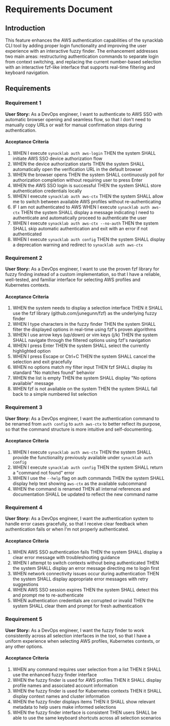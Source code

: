 # Requirements Document

## Introduction

This feature enhances the AWS authentication capabilities of the synacklab CLI tool by adding proper login functionality and improving the user experience with an interactive fuzzy finder. The enhancement addresses two main areas: restructuring authentication commands to separate login from context switching, and replacing the current number-based selection with an interactive fzf-like interface that supports real-time filtering and keyboard navigation.

## Requirements

### Requirement 1

**User Story:** As a DevOps engineer, I want to authenticate to AWS SSO with automatic browser opening and seamless flow, so that I don't need to manually copy URLs or wait for manual confirmation steps during authentication.

#### Acceptance Criteria

1. WHEN I execute `synacklab auth aws-login` THEN the system SHALL initiate AWS SSO device authorization flow
2. WHEN the device authorization starts THEN the system SHALL automatically open the verification URL in the default browser
3. WHEN the browser opens THEN the system SHALL continuously poll for authorization completion without requiring user to press Enter
4. WHEN the AWS SSO login is successful THEN the system SHALL store authentication credentials locally
5. WHEN I execute `synacklab auth aws-ctx` THEN the system SHALL allow me to switch between available AWS profiles without re-authenticating
6. IF I am not authenticated to AWS WHEN I execute `synacklab auth aws-ctx` THEN the system SHALL display a message indicating I need to authenticate and automatically proceed to authenticate the user
7. WHEN I execute `synacklab auth aws-ctx --no-auth` THEN the system SHALL skip automatic authentication and exit with an error if not authenticated
8. WHEN I execute `synacklab auth config` THEN the system SHALL display a deprecation warning and redirect to `synacklab auth aws-ctx`

### Requirement 2

**User Story:** As a DevOps engineer, I want to use the proven fzf library for fuzzy finding instead of a custom implementation, so that I have a reliable, well-tested, and familiar interface for selecting AWS profiles and Kubernetes contexts.

#### Acceptance Criteria

1. WHEN the system needs to display a selection interface THEN it SHALL use the fzf library (github.com/junegunn/fzf) as the underlying fuzzy finder
2. WHEN I type characters in the fuzzy finder THEN the system SHALL filter the displayed options in real-time using fzf's proven algorithms
3. WHEN I use arrow keys (up/down) or vim keys (j/k) THEN the system SHALL navigate through the filtered options using fzf's navigation
4. WHEN I press Enter THEN the system SHALL select the currently highlighted option
5. WHEN I press Escape or Ctrl+C THEN the system SHALL cancel the selection and exit gracefully
6. WHEN no options match my filter input THEN fzf SHALL display its standard "No matches found" behavior
7. WHEN the list is empty THEN the system SHALL display "No options available" message
8. WHEN fzf is not available on the system THEN the system SHALL fall back to a simple numbered list selection

### Requirement 3

**User Story:** As a DevOps engineer, I want the authentication command to be renamed from `auth config` to `auth aws-ctx` to better reflect its purpose, so that the command structure is more intuitive and self-documenting.

#### Acceptance Criteria

1. WHEN I execute `synacklab auth aws-ctx` THEN the system SHALL provide the functionality previously available under `synacklab auth config`
2. WHEN I execute `synacklab auth config` THEN the system SHALL return a "command not found" error
3. WHEN I use the `--help` flag on auth commands THEN the system SHALL display help text showing `aws-ctx` as the available subcommand
4. WHEN the command is renamed THEN all internal references and documentation SHALL be updated to reflect the new command name

### Requirement 4

**User Story:** As a DevOps engineer, I want the authentication system to handle error cases gracefully, so that I receive clear feedback when authentication fails or when I'm not properly authenticated.

#### Acceptance Criteria

1. WHEN AWS SSO authentication fails THEN the system SHALL display a clear error message with troubleshooting guidance
2. WHEN I attempt to switch contexts without being authenticated THEN the system SHALL display an error message directing me to login first
3. WHEN network connectivity issues occur during authentication THEN the system SHALL display appropriate error messages with retry suggestions
4. WHEN AWS SSO session expires THEN the system SHALL detect this and prompt me to re-authenticate
5. WHEN authentication credentials are corrupted or invalid THEN the system SHALL clear them and prompt for fresh authentication

### Requirement 5

**User Story:** As a DevOps engineer, I want the fuzzy finder to work consistently across all selection interfaces in the tool, so that I have a uniform experience when selecting AWS profiles, Kubernetes contexts, or any other options.

#### Acceptance Criteria

1. WHEN any command requires user selection from a list THEN it SHALL use the enhanced fuzzy finder interface
2. WHEN the fuzzy finder is used for AWS profiles THEN it SHALL display profile names and associated account information
3. WHEN the fuzzy finder is used for Kubernetes contexts THEN it SHALL display context names and cluster information
4. WHEN the fuzzy finder displays items THEN it SHALL show relevant metadata to help users make informed selections
5. WHEN the fuzzy finder interface is consistent THEN users SHALL be able to use the same keyboard shortcuts across all selection scenarios